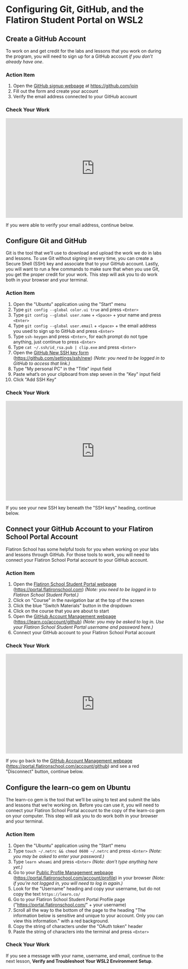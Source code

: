 # Configuring Git, GitHub, and the Flatiron Student Portal on WSL2

## Create a GitHub Account

To work on and get credit for the labs and lessons that you work on during the
program, you will need to sign up for a GitHub account _if you don’t already
have one_.

### Action Item

1. Open the [GitHub signup webpage][] at https://github.com/join
2. Fill out the form and create your account
3. Verify the email address connected to your GitHub account

[GitHub signup webpage]: https://github.com/join

### Check Your Work

<iframe width="560" height="315" src="https://www.youtube.com/embed/mFZOVj8hago" frameborder="0" allow="accelerometer; autoplay; clipboard-write; encrypted-media; gyroscope; picture-in-picture" allowfullscreen></iframe>

If you were able to verify your email address, continue below.

## Configure Git and GitHub

Git is the tool that we’ll use to download and upload the work we do in labs and
lessons. To use Git without signing in every time, you can create a Secure Shell
(SSH) key and associate that to your GitHub account. Lastly, you will want to
run a few commands to make sure that when you use Git, you get the proper credit
for your work. This step will ask you to do work both in your browser and your
terminal.

### Action Item

1. Open the "Ubuntu" application using the "Start" menu
2. Type `git config --global color.ui true` and press `<Enter>`
3. Type `git config --global user.name` + `<Space>` + your name and press `<Enter>`
4. Type `git config --global user.email` + `<Space>` + the email address you
   used to sign up to GitHub and press `<Enter>`
5. Type `ssh-keygen` and press `<Enter>`, for each prompt do not type anything,
   just continue to press `<Enter>`
7. Type `cat ~/.ssh/id_rsa.pub | clip.exe` and press `<Enter>`
8. Open the [GitHub New SSH key form][ssh form] (https://github.com/settings/ssh/new)
   _(Note: you need to be logged in to GitHub to access that link.)_
9. Type "My personal PC" in the "Title" input field
10. Paste what’s on your clipboard from step seven in the "Key" input field
11. Click "Add SSH Key"

[ssh form]: https://github.com/settings/ssh/new

### Check Your Work

<iframe width="560" height="315" src="https://www.youtube.com/embed/ZosWXqhYD00" frameborder="0" allow="accelerometer; autoplay; clipboard-write; encrypted-media; gyroscope; picture-in-picture" allowfullscreen></iframe>

If you see your new SSH key beneath the "SSH keys" heading, continue below.

## Connect your GitHub Account to your Flatiron School Portal Account

Flatiron School has some helpful tools for you when working on your labs and
lessons through GitHub. For those tools to work, you will need to connect your
Flatiron School Portal account to your GitHub account.

### Action Item

1. Open the [Flatiron School Student Portal webpage][flatiron portal]
   (https://portal.flatironschool.com) _(Note: you need to be logged in to
   Flatiron School Student Portal.)_
2. Click on "Course" in the navigation bar at the top of the screen
3. Click the blue "Switch Materials" button in the dropdown
4. Click on the course that you are about to start
5. Open the [GitHub Account Management webpage][github account]
   (https://learn.co/account/github) _(Note: you may be asked to log in. Use
   your Flatiron School Student Portal username and password here.)_
   <!-- Note: this domain is not the Portal because of Canvas flows -->
6. Connect your GitHub account to your Flatiron School Portal account

[flatiron portal]: https://portal.flatironschool.com
[github account]: https://learn.co/account/github

### Check Your Work

<iframe width="560" height="315" src="https://www.youtube.com/embed/nT0vrNNy1-A" frameborder="0" allow="accelerometer; autoplay; clipboard-write; encrypted-media; gyroscope; picture-in-picture" allowfullscreen></iframe>

If you go back to the [GitHub Account Management webpage][portal github]
(https://portal.flatironschool.com/account/github) and see a red "Disconnect"
button, continue below.

[portal github]: https://portal.flatironschool.com/account/github

## Configure the learn-co gem on Ubuntu

The learn-co gem is the tool that we’ll be using to test and submit the labs and
lessons that we’re working on. Before you can use it, you will need to connect
your Flatiron School Portal account to the copy of the learn-co gem on your
computer. This step will ask you to do work both in your browser and your
terminal.

### Action Item

1. Open the "Ubuntu" application using the "Start" menu
2. Type `touch ~/.netrc && chmod 0600 ~/.netrc` and press `<Enter>` _(Note: you
   may be asked to enter your password.)_
3. Type `learn whoami` and press `<Enter>` _(Note: don’t type anything here yet.)_
4. Go to your [Public Profile Management webpage][]
   (https://portal.flatironschool.com/account/profile) in your browser _(Note:
   if you’re not logged in, you will need to log in again.)_
5. Look for the "Username" heading and copy your username, but do not copy the
   text `https://learn.co/`
6. Go to your Flatiron School Student Portal Profile page
   ("https://portal.flatironschool.com/" + your username)
7.  Scroll all the way to the bottom of the page to the heading "The information
    below is sensitive and unique to your account. Only you can view this
    information." with a red background.
8.  Copy the string of characters under the "OAuth token" header
9.  Paste the string of characters into the terminal and press `<Enter>`

[Public Profile Management webpage]: https://portal.flatironschool.com/account/profile

### Check Your Work

If you see a message with your name, username, and email, continue to the next lesson, **Verify and Troubleshoot Your WSL2 Environment Setup**.
